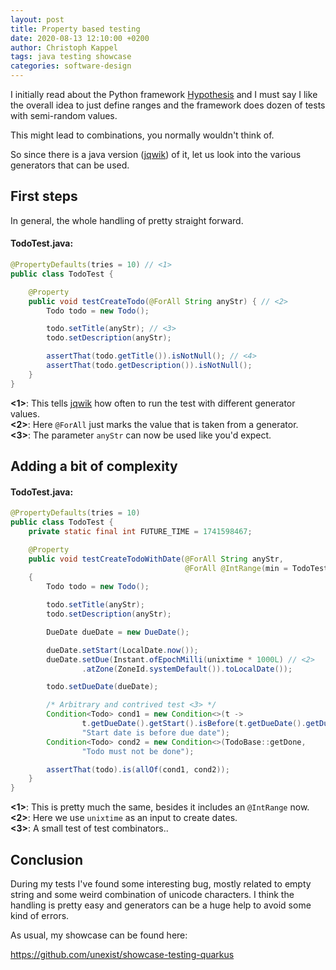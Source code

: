 ```yaml
---
layout: post
title: Property based testing
date: 2020-08-13 12:10:00 +0200
author: Christoph Kappel
tags: java testing showcase
categories: software-design
---
```

I initially read about the Python framework [Hypothesis][1] and I must say I like the overall idea
to just define ranges and the framework does dozen of tests with semi-random values.

This might lead to combinations, you normally wouldn't think of.

So since there is a java version ([jqwik][2]) of it, let us look into the various generators
that can be used.

## First steps

In general, the whole handling of pretty straight forward.

#### **TodoTest.java**:
```java
@PropertyDefaults(tries = 10) // <1>
public class TodoTest {

    @Property
    public void testCreateTodo(@ForAll String anyStr) { // <2>
        Todo todo = new Todo();

        todo.setTitle(anyStr); // <3>
        todo.setDescription(anyStr);

        assertThat(todo.getTitle()).isNotNull(); // <4>
        assertThat(todo.getDescription()).isNotNull();
    }
}
```

**<1>**: This tells [jqwik][2] how often to run the test with different generator values. \
**<2>**: Here `@ForAll` just marks the value that is taken from a generator. \
**<3>**: The parameter `anyStr` can now be used like you'd expect.

## Adding a bit of complexity

#### **TodoTest.java**:
```java
@PropertyDefaults(tries = 10)
public class TodoTest {
    private static final int FUTURE_TIME = 1741598467;

    @Property
    public void testCreateTodoWithDate(@ForAll String anyStr,
                                       @ForAll @IntRange(min = TodoTest.FUTURE_TIME) int unixtime) // <1>
    {
        Todo todo = new Todo();

        todo.setTitle(anyStr);
        todo.setDescription(anyStr);

        DueDate dueDate = new DueDate();

        dueDate.setStart(LocalDate.now());
        dueDate.setDue(Instant.ofEpochMilli(unixtime * 1000L) // <2>
                .atZone(ZoneId.systemDefault()).toLocalDate());

        todo.setDueDate(dueDate);

        /* Arbitrary and contrived test <3> */
        Condition<Todo> cond1 = new Condition<>(t ->
                t.getDueDate().getStart().isBefore(t.getDueDate().getDue()),
                "Start date is before due date");
        Condition<Todo> cond2 = new Condition<>(TodoBase::getDone,
                "Todo must not be done");

        assertThat(todo).is(allOf(cond1, cond2));
    }
}
```

**<1>**: This is pretty much the same, besides it includes an `@IntRange` now. \
**<2>**: Here we use `unixtime` as an input to create dates. \
**<3>**: A small test of test combinators..

## Conclusion

During my tests I've found some interesting bug, mostly related to empty string and some weird
combination of unicode characters. I think the handling is pretty easy and generators can be a huge
help to avoid some kind of errors.

As usual, my showcase can be found here:

<https://github.com/unexist/showcase-testing-quarkus>

[1]: https://hypothesis.readthedocs.io/en/latest/
[2]: https://jqwik.net/